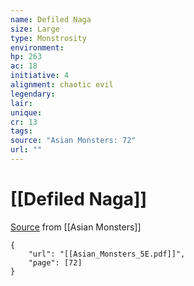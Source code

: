 ```yaml
---
name: Defiled Naga
size: Large
type: Monstrosity
environment: 
hp: 263
ac: 18
initiative: 4
alignment: chaotic evil
legendary: 
lair: 
unique: 
cr: 13
tags: 
source: "Asian Monsters: 72"
url: ""
---
```

# [[Defiled Naga]]

[Source](zotero://open-pdf/library/items/2YJ39RUI?page=72) from [[Asian Monsters]]

```pdf
{
	"url": "[[Asian_Monsters_5E.pdf]]",
	"page": [72]
}
```

